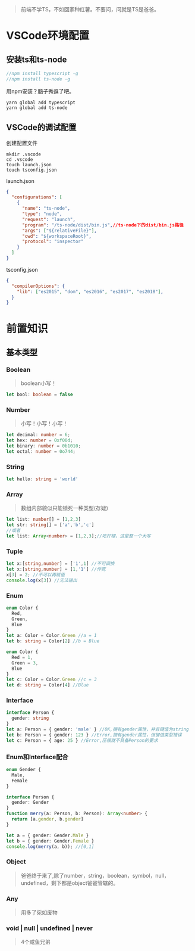 > 前端不学TS，不如回家种红薯。不要问，问就是TS是爸爸。

# VSCode环境配置

## 安装ts和ts-node
```js
//npm install typescript -g
//npm install ts-node -g
```
用npm安装？脑子秀逗了吧。
```
yarn global add typescript
yarn global add ts-node
```
## VSCode的调试配置
创建配置文件
```
mkdir .vscode
cd .vscode
touch launch.json
touch tsconfig.json
```
launch.json
```json
{
  "configurations": [
    {
      "name": "ts-node",
      "type": "node",
      "request": "launch",
      "program": "/ts-node/dist/bin.js",//ts-node下的dist/bin.js路径
      "args": ["${relativeFile}"],
      "cwd": "${workspaceRoot}",
      "protocol": "inspector"
    }
  ]
}
```
tsconfig.json
```json
{
  "compilerOptions": {
    "lib": ["es2015", "dom", "es2016", "es2017", "es2018"],
  }
}
```
# 前置知识
## 基本类型
### Boolean
>boolean小写！
```ts
let bool: boolean = false
```
### Number
>小写！小写！小写！
```ts
let decimal: number = 6;
let hex: number = 0xf00d;
let binary: number = 0b1010;
let octal: number = 0o744;
```
### String
```ts
let hello: string = 'world'
```
### Array
>数组内部貌似只能锁死一种类型(存疑)
```ts
let list: number[] = [1,2,3]
let str: string[] = ['a','b','c']
//或者
let list: Array<number> = [1,2,3];//吃柠檬，这里整一个大写
```
### Tuple
```ts
let x:[string,number] = ['1',1] //不可调换
let x:[string,number] = [1,'1'] //作死
x[3] = 2; //不可以再赋值
console.log(x[3]) //无法输出
```
### Enum
```ts
enum Color {
  Red,
  Green,
  Blue
}
let a: Color = Color.Green //a = 1
let b: string = Color[2] //b = Blue

enum Color {
  Red = 1,
  Green = 3,
  Blue 
}
let c: Color = Color.Green //c = 3
let d: string = Color[4] //Blue
```
### Interface
```ts
interface Person {
  gender: string
}
let a: Person = { gender: 'male' } //OK,拥有gender属性，并且键值为string
let b: Person = { gender: 123 } //Error,拥有gender属性，但键值类型错误
let c: Person = { age: 25 } //Error,压根就不具备Person的要求
```
### Enum和Interface配合
```ts
enum Gender {
  Male,
  Female
}

interface Person {
  gender: Gender
}
function merry(a: Person, b: Person): Array<number> {
  return [a.gender, b.gender]
}

let a = { gender: Gender.Male }
let b = { gender: Gender.Female }
console.log(merry(a, b)); //[0,1]
```

### Object
>爸爸终于来了,除了number，string，boolean，symbol，null，undefined，剩下都是object爸爸管辖的。

### Any
>用多了宛如废物
### void | null | undefined | never
>4个咸鱼兄弟